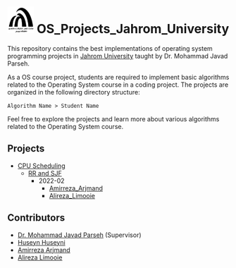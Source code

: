 <h1>
    <img src="assets\logo.jpg" alt="logo" width="60" height="60" /> 
    OS_Projects_Jahrom_University
</h1>

This repository contains the best implementations of operating system programming projects in [Jahrom University](https://jahromu.ac.ir/en) taught by Dr. Mohammad Javad Parseh.

As a OS course project, students are required to implement basic algorithms related to the Operating System course in a coding project. The projects are organized in the following directory structure:

```
Algorithm Name > Student Name
```

Feel free to explore the projects and learn more about various algorithms related to the Operating System course.

## Projects
- [CPU Scheduling](MLFQ)
  * [RR and SJF](MLFQ/RR_and_SJF)
    + 2022-02
      * [Amirreza_Arjmand](MLFQ/RR_and_SJF/Amirreza_Arjmand)
      * [Alireza_Limooie](MLFQ/RR_and_SJF/Alireza_Limooie)

## Contributors
- [Dr. Mohammad Javad Parseh](https://github.com/parseh-ux) (Supervisor)
- [Huseyn Huseyni](https://github.com/HuseynHuseyni)
- [Amirreza Arjmand](https://github.com/amrear)
- [Alireza Limooie](https://github.com/AlirezaLimooie)
